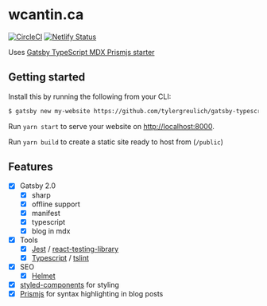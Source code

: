# wcantin.ca

[![CircleCI](https://circleci.com/gh/wilomgfx/wcantin.ca.svg?style=shield)](https://circleci.com/gh/wilomgfx/wcantin.ca)
[![Netlify Status](https://api.netlify.com/api/v1/badges/f8d7e89f-a63c-4a05-bd56-eb1b7c1fcea1/deploy-status)](https://app.netlify.com/sites/wcantin/deploys)

Uses [Gatsby TypeScript MDX Prismjs starter](https://www.gatsbyjs.org/starters/tylergreulich/gatsby-typescript-mdx-prismjs-starter/)
## Getting started

Install this by running the following from your CLI:

```bash
$ gatsby new my-website https://github.com/tylergreulich/gatsby-typescript-mdx-prismjs-starter
```

Run `yarn start` to serve your website on <http://localhost:8000>.

Run `yarn build` to create a static site ready to host from (`/public`)

## Features

- [x] Gatsby 2.0
  - [x] sharp
  - [x] offline support
  - [x] manifest
  - [x] typescript
  - [x] blog in mdx
- [x] Tools
  - [x] [Jest](https://facebook.github.io/jest/) / [react-testing-library](https://github.com/kentcdodds/react-testing-library)
  - [x] [Typescript](https://www.typescriptlang.org/) / [tslint](https://palantir.github.io/tslint/)
- [x] SEO
  - [x] [Helmet](https://github.com/nfl/react-helmet)
- [x] [styled-components](https://www.styled-components.com/) for styling
- [x] [Prismjs](https://prismjs.com/) for syntax highlighting in blog posts
